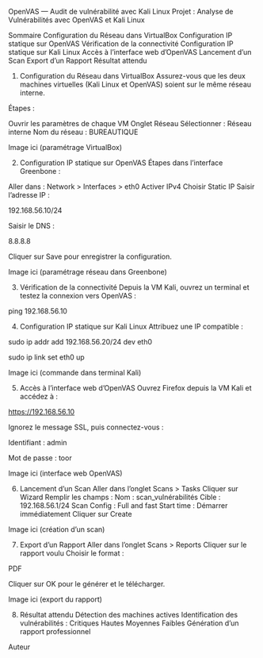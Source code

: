OpenVAS — Audit de vulnérabilité avec Kali Linux
Projet : Analyse de Vulnérabilités avec OpenVAS et Kali Linux

Sommaire
Configuration du Réseau dans VirtualBox
Configuration IP statique sur OpenVAS
Vérification de la connectivité
Configuration IP statique sur Kali Linux
Accès à l’interface web d’OpenVAS
Lancement d’un Scan
Export d’un Rapport
Résultat attendu


1. Configuration du Réseau dans VirtualBox
Assurez-vous que les deux machines virtuelles (Kali Linux et OpenVAS) soient sur le même réseau interne.

Étapes :

Ouvrir les paramètres de chaque VM
Onglet Réseau
Sélectionner : Réseau interne
Nom du réseau : BUREAUTIQUE

Image ici (paramétrage VirtualBox)


2. Configuration IP statique sur OpenVAS
Étapes dans l’interface Greenbone :

Aller dans : Network > Interfaces > eth0
Activer IPv4
Choisir Static IP
Saisir l’adresse IP :

192.168.56.10/24

Saisir le DNS :

8.8.8.8

Cliquer sur Save pour enregistrer la configuration.

Image ici (paramétrage réseau dans Greenbone)


3. Vérification de la connectivité
Depuis la VM Kali, ouvrez un terminal et testez la connexion vers OpenVAS :

ping 192.168.56.10


4. Configuration IP statique sur Kali Linux
Attribuez une IP compatible :

sudo ip addr add 192.168.56.20/24 dev eth0

sudo ip link set eth0 up

Image ici (commande dans terminal Kali)


5. Accès à l’interface web d’OpenVAS
Ouvrez Firefox depuis la VM Kali et accédez à :

https://192.168.56.10

Ignorez le message SSL, puis connectez-vous :

Identifiant : admin

Mot de passe : toor

Image ici (interface web OpenVAS)


6. Lancement d’un Scan
Aller dans l’onglet Scans > Tasks
Cliquer sur Wizard
Remplir les champs :
Nom : scan_vulnérabilités
Cible : 192.168.56.1/24
Scan Config : Full and fast
Start time : Démarrer immédiatement
Cliquer sur Create

Image ici (création d’un scan)


7. Export d’un Rapport
Aller dans l’onglet Scans > Reports
Cliquer sur le rapport voulu
Choisir le format :

PDF

Cliquer sur OK pour le générer et le télécharger.

Image ici (export du rapport)


8. Résultat attendu
Détection des machines actives
Identification des vulnérabilités :
Critiques
Hautes
Moyennes
Faibles
Génération d’un rapport professionnel


Auteur





